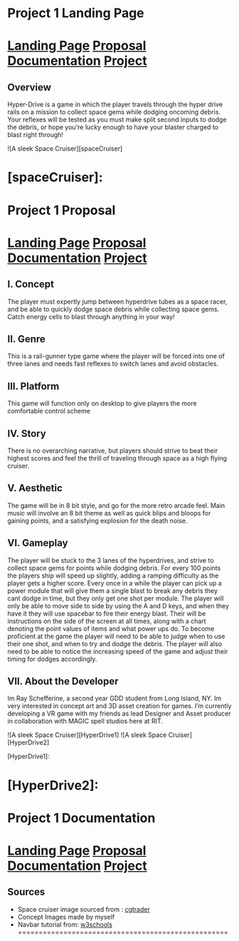 # Project 1 Landing Page
[Landing Page](https://people.rit.edu/rls2819/230/project1/) [Proposal](https://people.rit.edu/rls2819/230/project1/proposal.html) [Documentation](https://people.rit.edu/rls2819/230/project1/documentation.html) [Project](https://people.rit.edu/rls2819/230/project1/project.html)
===================================================

## Overview
Hyper-Drive is a game in which the player travels through the hyper drive rails on a mission to collect space gems while dodging oncoming debris. 
Your reflexes will be tested as you must make split second inputs to dodge the debris, or hope you're lucky enough to have your blaster charged to blast right through! 

![A sleek Space Cruiser][spaceCruiser]

[spaceCruiser]:
===================================================

# Project 1 Proposal
[Landing Page](https://people.rit.edu/rls2819/230/project1/) [Proposal](https://people.rit.edu/rls2819/230/project1/proposal.html) [Documentation](https://people.rit.edu/rls2819/230/project1/documentation.html) [Project](https://people.rit.edu/rls2819/230/project1/project.html)
===================================================

## I. Concept
 The player must expertly jump between hyperdrive tubes as a space racer, and be able to quickly dodge space debris while collecting space gems. Catch energy cells to blast through anything in your way!

## II. Genre
This is a rail-gunner type game where the player will be forced into one of three lanes and needs fast reflexes to switch lanes and avoid obstacles. 

## III. Platform
This game will function only on desktop to give players the more comfortable control scheme

## IV. Story
There is no overarching narrative, but players should strive to beat their highest scores and feel the thrill of traveling through space as a high flying cruiser.

## V. Aesthetic
The game will be in 8 bit style, and go for the more retro arcade feel. Main music will involve an 8 bit theme as well as quick blips and bloops for gaining points, and a satisfying explosion for the death noise.
            
## VI. Gameplay
The player will be stuck to the 3 lanes of the hyperdrives, and strive to collect space gems for points while dodging debris. 
For every 100 points the players ship will speed up slightly, adding a ramping difficulty as the player gets a higher score.
Every once in a while the player can pick up a power module that will give them a single blast to break any debris they cant dodge in time, but they only get one shot per module. The player will only be able to move side to side by using the A and D keys, and when they have it they will use spacebar to fire their energy blast. Their will be instructions on the side of the screen at all times, along with a chart denoting the point values of items and what power ups do. To become proficient at the game the player will need to be able to judge when to use their one shot, and when to try and dodge the debris. The player will also need to be able to notice the increasing speed of the game and adjust their timing for dodges accordingly.
           
## VII. About the Developer
Im Ray Schefferine, a second year GDD student from Long Island, NY. Im very interested in concept art and 3D asset creation for games. I’m currently developing a VR game with my friends as lead Designer and Asset producer in collaboration with MAGIC spell studios here at RIT.

![A sleek Space Cruiser][HyperDrive1]   ![A sleek Space Cruiser][HyperDrive2]

[HyperDrive1]:

[HyperDrive2]:
===================================================

# Project 1 Documentation
[Landing Page](https://people.rit.edu/rls2819/230/project1/) [Proposal](https://people.rit.edu/rls2819/230/project1/proposal.html) [Documentation](https://people.rit.edu/rls2819/230/project1/documentation.html) [Project](https://people.rit.edu/rls2819/230/project1/project.html)
===================================================

## Sources
- Space cruiser image sourced from : [cgtrader](https://www.cgtrader.com/3d-models/space/spaceship/space-cruiser)
- Concept Images made by myself
- Navbar tutorial from: [w3schools](w3schools.com)
===================================================
           
